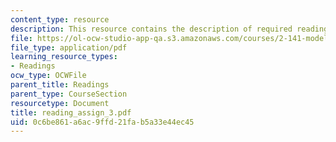 ```yaml
---
content_type: resource
description: This resource contains the description of required readings.
file: https://ol-ocw-studio-app-qa.s3.amazonaws.com/courses/2-141-modeling-and-simulation-of-dynamic-systems-fall-2006/0c6be861a6ac9ffd21fab5a33e44ec45_reading_assign_3.pdf
file_type: application/pdf
learning_resource_types:
- Readings
ocw_type: OCWFile
parent_title: Readings
parent_type: CourseSection
resourcetype: Document
title: reading_assign_3.pdf
uid: 0c6be861-a6ac-9ffd-21fa-b5a33e44ec45
---
```

